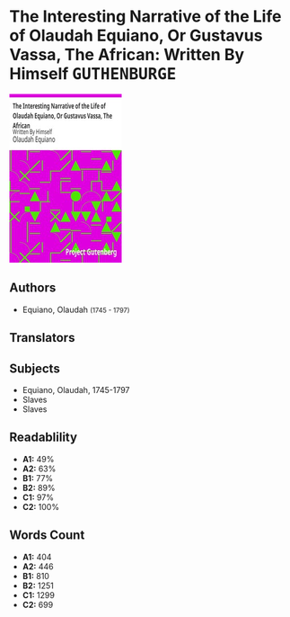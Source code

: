 # The Interesting Narrative of the Life of Olaudah Equiano, Or Gustavus Vassa, The African: Written By Himself <kbd>GUTHENBURGE</kbd>

![](./cover.medium.jpg "")

## Authors


 - Equiano, Olaudah <small>(1745 - 1797)</small>

## Translators



## Subjects


 - Equiano, Olaudah, 1745-1797
 - Slaves
 - Slaves

## Readablility


 - **A1:** 49%
 - **A2:** 63%
 - **B1:** 77%
 - **B2:** 89%
 - **C1:** 97%
 - **C2:** 100%

## Words Count


 - **A1:** 404
 - **A2:** 446
 - **B1:** 810
 - **B2:** 1251
 - **C1:** 1299
 - **C2:** 699
